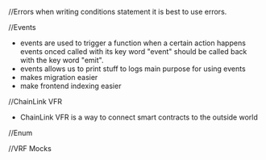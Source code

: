 //Errors
when writing conditions statement it is best to use errors.


//Events
- events are used to trigger a function when a certain action happens
  events onced called with its key word "event" should be called back with the key word "emit".
- events allows us to print stuff to logs
main purpose for using events
- makes migration easier
- make frontend indexing easier

//ChainLink VFR
- ChainLink VFR is a way to connect smart contracts to the outside world

//Enum


//VRF Mocks

